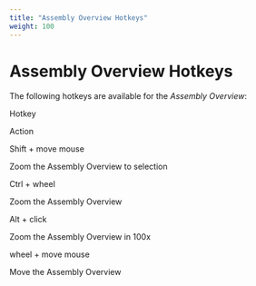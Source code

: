 ```yaml
---
title: "Assembly Overview Hotkeys"
weight: 100
---
```



# Assembly Overview Hotkeys

The following hotkeys are available for the _Assembly Overview_:

Hotkey

Action

Shift + move mouse

Zoom the Assembly Overview to selection

Ctrl + wheel

Zoom the Assembly Overview

Alt + click

Zoom the Assembly Overview in 100x

wheel + move mouse

Move the Assembly Overview
